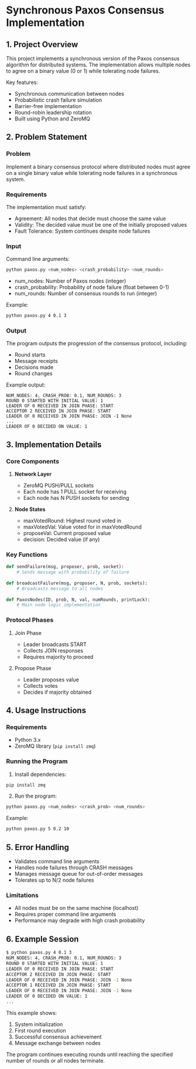 # Synchronous Paxos Consensus Implementation

## 1. Project Overview
This project implements a synchronous version of the Paxos consensus algorithm for distributed systems. The implementation allows multiple nodes to agree on a binary value (0 or 1) while tolerating node failures.

Key features:
- Synchronous communication between nodes
- Probabilistic crash failure simulation
- Barrier-free implementation
- Round-robin leadership rotation
- Built using Python and ZeroMQ

## 2. Problem Statement
### Problem
Implement a binary consensus protocol where distributed nodes must agree on a single binary value while tolerating node failures in a synchronous system.

### Requirements
The implementation must satisfy:
- Agreement: All nodes that decide must choose the same value
- Validity: The decided value must be one of the initially proposed values
- Fault Tolerance: System continues despite node failures

### Input
Command line arguments:
```bash
python paxos.py <num_nodes> <crash_probability> <num_rounds>
```
- num_nodes: Number of Paxos nodes (integer)
- crash_probability: Probability of node failure (float between 0-1)
- num_rounds: Number of consensus rounds to run (integer)

Example:
```bash
python paxos.py 4 0.1 3
```

### Output
The program outputs the progression of the consensus protocol, including:
- Round starts
- Message receipts
- Decisions made
- Round changes

Example output:
```
NUM_NODES: 4, CRASH_PROB: 0.1, NUM_ROUNDS: 3
ROUND 0 STARTED WITH INITIAL VALUE: 1
LEADER OF 0 RECEIVED IN JOIN PHASE: START
ACCEPTOR 2 RECEIVED IN JOIN PHASE: START
LEADER OF 0 RECEIVED IN JOIN PHASE: JOIN -1 None
...
LEADER OF 0 DECIDED ON VALUE: 1
```

## 3. Implementation Details

### Core Components
1. **Network Layer**
   - ZeroMQ PUSH/PULL sockets
   - Each node has 1 PULL socket for receiving
   - Each node has N PUSH sockets for sending

2. **Node States**
   - maxVotedRound: Highest round voted in
   - maxVotedVal: Value voted for in maxVotedRound
   - proposeVal: Current proposed value
   - decision: Decided value (if any)

### Key Functions
```python
def sendFailure(msg, proposer, prob, socket):
    # Sends message with probability of failure
    
def broadcastFailure(msg, proposer, N, prob, sockets):
    # Broadcasts message to all nodes
    
def PaxosNodes(ID, prob, N, val, numRounds, printLock):
    # Main node logic implementation
```

### Protocol Phases
1. Join Phase
   - Leader broadcasts START
   - Collects JOIN responses
   - Requires majority to proceed

2. Propose Phase
   - Leader proposes value
   - Collects votes
   - Decides if majority obtained

## 4. Usage Instructions

### Requirements
- Python 3.x
- ZeroMQ library (`pip install zmq`)

### Running the Program
1. Install dependencies:
```bash
pip install zmq
```

2. Run the program:
```bash
python paxos.py <num_nodes> <crash_prob> <num_rounds>
```

Example:
```bash
python paxos.py 5 0.2 10
```

## 5. Error Handling
- Validates command line arguments
- Handles node failures through CRASH messages
- Manages message queue for out-of-order messages
- Tolerates up to N/2 node failures

### Limitations
- All nodes must be on the same machine (localhost)
- Requires proper command line arguments
- Performance may degrade with high crash probability

## 6. Example Session
```bash
$ python paxos.py 4 0.1 3
NUM_NODES: 4, CRASH_PROB: 0.1, NUM_ROUNDS: 3
ROUND 0 STARTED WITH INITIAL VALUE: 1
LEADER OF 0 RECEIVED IN JOIN PHASE: START
ACCEPTOR 2 RECEIVED IN JOIN PHASE: START
LEADER OF 0 RECEIVED IN JOIN PHASE: JOIN -1 None
ACCEPTOR 1 RECEIVED IN JOIN PHASE: START
LEADER OF 0 RECEIVED IN JOIN PHASE: JOIN -1 None
LEADER OF 0 DECIDED ON VALUE: 1
...
```

This example shows:
1. System initialization
2. First round execution
3. Successful consensus achievement
4. Message exchange between nodes

The program continues executing rounds until reaching the specified number of rounds or all nodes terminate.
